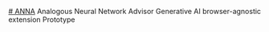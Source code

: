 [# ANNA](https://robert-z-lehr.github.io/ANNA/)
Analogous Neural Network Advisor Generative AI browser-agnostic extension Prototype
